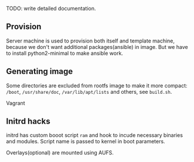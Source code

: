 TODO: write detailed documentation.

## Provision

Server machine is used to provision both itself and template machine, because we don't want additional packages(ansible) in image. But we have to install python2-minimal to make ansible work.

## Generating image

Some directories are excluded from rootfs image to make it more compact: `/boot`, `/usr/share/doc`, `/var/lib/apt/lists` and others, see `build.sh`.

Vagrant 

## Initrd hacks

initrd has custom booot script `ram` and hook to incude necessary binaries and modules. Script name is passed to kernel in boot parameters.

Overlays(optional) are mounted using AUFS.
